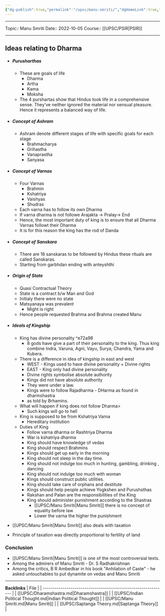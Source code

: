 ```yaml
---
{"dg-publish":true,"permalink":"/upsc/manu-smriti/","dgHomeLink":true,"dgPassFrontmatter":false}
---
```


----
Topic:: Manu Smriti
Date:: 2022-10-05
Course:: [[UPSC/PSIR|PSIR]] 

----
## Ideas relating to Dharma 
- ##### Purusharthas 
	- These are goals of life
		- Dharma 
		- Artha 
		- Kama 
		- Moksha 
	- The 4 purshartas show that Hindus took life in a comprehensive sense. They've neither ignored the material nor sensual pleasure. Hence it represents a balanced way of life.
- ##### Concept of Ashram 
	- Ashram denote different stages of life with specific goals for each stage 
		- Brahmacharya 
		- Grihastha 
		- Vanaprastha
		- Sanyasa
 - ##### Concept of Varnas 
	- Four Varnas
		- Brahmin 
		- Kshatriya 
		- Vaishyas 
		- Shudras
	- Each varna has to follow its own Dharma 
	- If varna dharma is not followe Arajakta -> Pralay-> End 
	- Hence, the most important duty of king is to ensure that all Dharma Varnas followt their Dharma
	- It is for this reason the king has the rod of Danda
- ##### Concept of Sanskara
	- There are 16 sanskaras to be followed by Hindus these rituals are called Sanskaras. 
	- Starting from garbhdan ending with anteyshthi 
- ##### Origin of State
	- Quasi Contractual Theory 
	- State is a contract b/w Man and God 
	- Initialy there were no state 
	- Matsyanaya was prevalent
		- Might is right
	- Hence people requested Brahma and Brahma created Manu 
- ##### Ideals of Kingship 
	- King has divine personality  ^e72a98
		- 8 gods have give a part of their personality to the king. Thus king combine Indra, Varuna, Agni, Vayu, Surya, Chandra, Yama and Kubera.
	- There is a difference in idea of kingship in east and west 
		- WEST - Kings used to have divine personality + Divine rights 
		- EAST - King only had divine personality 
		- Divine rights symbolise absolute authority 
		- Kings did not have absolute authority 
		- They were under a law. 
		- Kings were to follow Rajadharma - DHarma as found in dharmshastra
		- as told by Brhamins. 
	- What will happen if king does not follow Dharma> 
		- Such kings will go to hell
	- King is supposed to be from Kshatriya Varna 
		- Hereditary institution 
	- Duties of King 
		- Follow varna dharma or Rashtriya Dharma 
		- War is kshatriya dharma 
		- King should have knowledge of vedas 
		- King should respect Brahmins 
		- Kings should get up early in the morning 
		- King should not sleep in the day time. 
		- King should not indulge too much in hunting, gambling, drinking , dancing 
		- King should not indulge too much with woman 
		- Kings should construct public utilities. 
		- King should take care of orphans and destitute 
		- Kings should help people achieve Yogkshen and Purushsthas
		- Rakshan and Palan are the responsibilities of the King
		- King should administer punishment according to the Shastras
			- [[UPSC/Manu Smriti|Manu Smriti]] there is no concept of equality before law
			- Lower the varna the higher the punishment

- [[UPSC/Manu Smriti|Manu Smriti]] also deals with taxation 
- Principle of taxation was directly proportional to fertility of land 

### Conclusion 
- [[UPSC/Manu Smriti|Manu Smriti]] is one of the most controversial texts. 
- Among the admirers of Manu Smriti - Dr. S Radhakrishnan
- Among the critics, B R Ambedkar in his book "Anhilation of Caste" - he asked untouchables to put dynamite on vedas and Manu Smriti



---
**Backlinks**
| File                                                           |
| -------------------------------------------------------------- |
| [[UPSC/Dharamshastra.md\|Dharamshastra]]                       |
| [[UPSC/Indian Political Thought.md\|Indian Political Thought]] |
| [[UPSC/Manu Smriti.md\|Manu Smriti]]                           |
| [[UPSC/Saptanga Theory.md\|Saptanga Theory]]                   |



